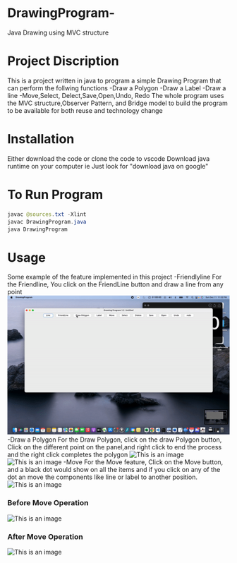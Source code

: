 # DrawingProgram-
Java Drawing using MVC structure
# Project Discription
This is a project written in java to program a simple Drawing Program that can perform the follwing functions
  -Draw a Polygon
  -Draw a Label 
  -Draw a line
  -Move,Select, Delect,Save,Open,Undo, Redo
  The whole program uses the MVC structure,Observer Pattern, and Bridge model to build the program to be available for both reuse and technology change

# Installation
Either download the code or clone the code to vscode
Download java runtime on your computer ie Just look for "download java on google"

# To Run Program
```java
javac @sources.txt -Xlint
javac DrawingProgram.java
java DrawingProgram
```

# Usage
  Some example of the feature implemented in this project
-Friendlyline
 For the Friendline, You click on the FriendLine button and draw a line from any point
 ![This is an image](/images/Friendline-video.gif)
-Draw a Polygon
  For the Draw Polygon, click on the draw Polygon button, Click on the different point on the panel,and right click to end the process and the right click completes the polygon
  ![This is an image](/DrawingProgram-/images/Drawpolygon-video2.gif)
  ![This is an image](/DrawingProgram-/images/Drawpolygon-ScreenShot1.png)
-Move
   For the Move feature, Click on the Move button, and a black dot would show on all the items and if you click on any of the dot an move the components like line or label to another position.
   ![This is an image](/DrawingProgram-/images/Move-video.gif)
   ### Before Move Operation
   ![This is an image](/DrawingProgram-/images/Move-ScreenShot2.png)
   ### After Move Operation 
   ![This is an image](/DrawingProgram-/images/Move-ScreenShot1.png)


